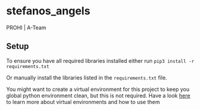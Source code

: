 # stefanos_angels
PROHI | A-Team


## Setup

To ensure you have all required libraries installed either run
```pip3 install -r requirements.txt```

Or manually install the libraries listed in the `requirements.txt` file.

You might want to create a virtual environment for this project to keep you global python environment clean, but this is not required.
Have a look [here](https://docs.python-guide.org/dev/virtualenvs/) to learn more about virtual environments and how to use them